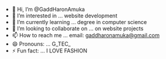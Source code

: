 - 👋 Hi, I’m @GaddHaronAmuka
- 👀 I’m interested in ... website development
- 🌱 I’m currently learning ... degree in computer science
- 💞️ I’m looking to collaborate on ... on website projects
- 📫 How to reach me ... email: gaddharonamuka@gmail.com 
- 😄 Pronouns: ... G_TEC_
- ⚡ Fun fact: ... I LOVE FASHION

<!---
GaddHaron/GaddHaron is a ✨ special ✨ repository because its `README.md` (this file) appears on your GitHub profile.
You can click the Preview link to take a look at your changes.
--->
